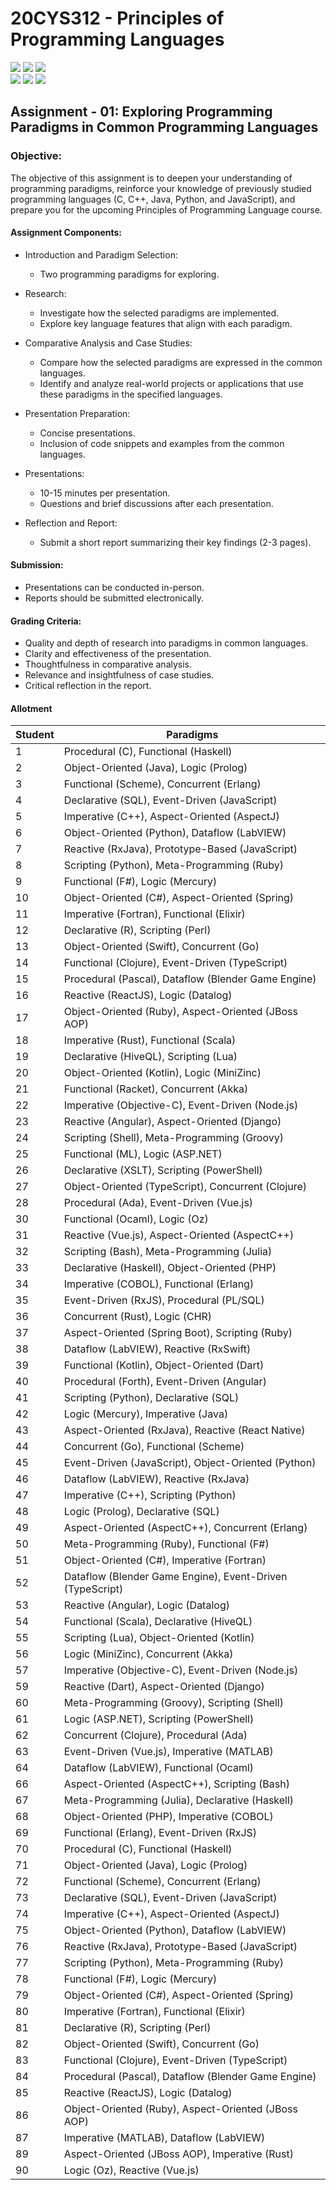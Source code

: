# 20CYS312 - Principles of Programming Languages
![](https://img.shields.io/badge/Batch-21CYS-lightgreen) ![](https://img.shields.io/badge/UG-blue) ![](https://img.shields.io/badge/Subject-PPL-blue) <br/>
![](https://img.shields.io/badge/Lecture-2-orange) ![](https://img.shields.io/badge/Practical-3-orange) ![](https://img.shields.io/badge/Credits-3-orange)

## Assignment - 01: Exploring Programming Paradigms in Common Programming Languages

### Objective:
The objective of this assignment is to deepen your understanding of programming paradigms, reinforce your knowledge of previously studied programming languages (C, C++, Java, Python, and JavaScript), and prepare you for the upcoming Principles of Programming Language course.

#### Assignment Components:

- Introduction and Paradigm Selection:
  - Two programming paradigms for exploring.

- Research:
  - Investigate how the selected paradigms are implemented.
  - Explore key language features that align with each paradigm.

- Comparative Analysis and Case Studies:
  - Compare how the selected paradigms are expressed in the common languages.
  - Identify and analyze real-world projects or applications that use these paradigms in the specified languages.

- Presentation Preparation:
  - Concise presentations.
  - Inclusion of code snippets and examples from the common languages.

- Presentations:
  - 10-15 minutes per presentation.
  - Questions and brief discussions after each presentation.

- Reflection and Report:
  - Submit a short report summarizing their key findings (2-3 pages).

#### Submission:

- Presentations can be conducted in-person.
- Reports should be submitted electronically.

#### Grading Criteria:

- Quality and depth of research into paradigms in common languages.
- Clarity and effectiveness of the presentation.
- Thoughtfulness in comparative analysis.
- Relevance and insightfulness of case studies.
- Critical reflection in the report.

#### Allotment

| Student | Paradigms                                    |
|---------|----------------------------------------------|
| 1       | Procedural (C), Functional (Haskell)         |
| 2       | Object-Oriented (Java), Logic (Prolog)       |
| 3       | Functional (Scheme), Concurrent (Erlang)    |
| 4       | Declarative (SQL), Event-Driven (JavaScript)|
| 5       | Imperative (C++), Aspect-Oriented (AspectJ) |
| 6       | Object-Oriented (Python), Dataflow (LabVIEW)|
| 7       | Reactive (RxJava), Prototype-Based (JavaScript)|
| 8       | Scripting (Python), Meta-Programming (Ruby) |
| 9       | Functional (F#), Logic (Mercury)             |
| 10      | Object-Oriented (C#), Aspect-Oriented (Spring)|
| 11      | Imperative (Fortran), Functional (Elixir)   |
| 12      | Declarative (R), Scripting (Perl)            |
| 13      | Object-Oriented (Swift), Concurrent (Go)    |
| 14      | Functional (Clojure), Event-Driven (TypeScript)|
| 15      | Procedural (Pascal), Dataflow (Blender Game Engine)|
| 16      | Reactive (ReactJS), Logic (Datalog)          |
| 17      | Object-Oriented (Ruby), Aspect-Oriented (JBoss AOP)|
| 18      | Imperative (Rust), Functional (Scala)       |
| 19      | Declarative (HiveQL), Scripting (Lua)       |
| 20      | Object-Oriented (Kotlin), Logic (MiniZinc)   |
| 21      | Functional (Racket), Concurrent (Akka)      |
| 22      | Imperative (Objective-C), Event-Driven (Node.js)|
| 23      | Reactive (Angular), Aspect-Oriented (Django)|
| 24      | Scripting (Shell), Meta-Programming (Groovy)|
| 25      | Functional (ML), Logic (ASP.NET)             |
| 26      | Declarative (XSLT), Scripting (PowerShell)  |
| 27      | Object-Oriented (TypeScript), Concurrent (Clojure)|
| 28      | Procedural (Ada), Event-Driven (Vue.js)     |
| 30      | Functional (Ocaml), Logic (Oz)              |
| 31      | Reactive (Vue.js), Aspect-Oriented (AspectC++)|
| 32      | Scripting (Bash), Meta-Programming (Julia)  |
| 33      | Declarative (Haskell), Object-Oriented (PHP)|
| 34      | Imperative (COBOL), Functional (Erlang)    |
| 35      | Event-Driven (RxJS), Procedural (PL/SQL)    |
| 36      | Concurrent (Rust), Logic (CHR)              |
| 37      | Aspect-Oriented (Spring Boot), Scripting (Ruby)|
| 38      | Dataflow (LabVIEW), Reactive (RxSwift)     |
| 39      | Functional (Kotlin), Object-Oriented (Dart)|
| 40      | Procedural (Forth), Event-Driven (Angular)  |
| 41      | Scripting (Python), Declarative (SQL)      |
| 42      | Logic (Mercury), Imperative (Java)          |
| 43      | Aspect-Oriented (RxJava), Reactive (React Native)|
| 44      | Concurrent (Go), Functional (Scheme)       |
| 45      | Event-Driven (JavaScript), Object-Oriented (Python)|
| 46      | Dataflow (LabVIEW), Reactive (RxJava)      |
| 47      | Imperative (C++), Scripting (Python)        |
| 48      | Logic (Prolog), Declarative (SQL)           |
| 49      | Aspect-Oriented (AspectC++), Concurrent (Erlang)|
| 50      | Meta-Programming (Ruby), Functional (F#)   |
| 51      | Object-Oriented (C#), Imperative (Fortran) |
| 52      | Dataflow (Blender Game Engine), Event-Driven (TypeScript)|
| 53      | Reactive (Angular), Logic (Datalog)         |
| 54      | Functional (Scala), Declarative (HiveQL)   |
| 55      | Scripting (Lua), Object-Oriented (Kotlin)  |
| 56      | Logic (MiniZinc), Concurrent (Akka)        |
| 57      | Imperative (Objective-C), Event-Driven (Node.js)|
| 59      | Reactive (Dart), Aspect-Oriented (Django)  |
| 60      | Meta-Programming (Groovy), Scripting (Shell)|
| 61      | Logic (ASP.NET), Scripting (PowerShell)    |
| 62      | Concurrent (Clojure), Procedural (Ada)     |
| 63      | Event-Driven (Vue.js), Imperative (MATLAB) |
| 64      | Dataflow (LabVIEW), Functional (Ocaml)     |
| 66      | Aspect-Oriented (AspectC++), Scripting (Bash)|
| 67      | Meta-Programming (Julia), Declarative (Haskell)|
| 68      | Object-Oriented (PHP), Imperative (COBOL) |
| 69      | Functional (Erlang), Event-Driven (RxJS)   |
| 70      | Procedural (C), Functional (Haskell)       |
| 71      | Object-Oriented (Java), Logic (Prolog)     |
| 72      | Functional (Scheme), Concurrent (Erlang)   |
| 73      | Declarative (SQL), Event-Driven (JavaScript)|
| 74      | Imperative (C++), Aspect-Oriented (AspectJ)|
| 75      | Object-Oriented (Python), Dataflow (LabVIEW)|
| 76      | Reactive (RxJava), Prototype-Based (JavaScript)|
| 77      | Scripting (Python), Meta-Programming (Ruby)|
| 78      | Functional (F#), Logic (Mercury)           |
| 79      | Object-Oriented (C#), Aspect-Oriented (Spring)|
| 80      | Imperative (Fortran), Functional (Elixir)  |
| 81      | Declarative (R), Scripting (Perl)          |
| 82      | Object-Oriented (Swift), Concurrent (Go)  |
| 83      | Functional (Clojure), Event-Driven (TypeScript)|
| 84      | Procedural (Pascal), Dataflow (Blender Game Engine)|
| 85      | Reactive (ReactJS), Logic (Datalog)        |
| 86      | Object-Oriented (Ruby), Aspect-Oriented (JBoss AOP)|
| 87     | Imperative (MATLAB), Dataflow (LabVIEW)     |
| 89    | Aspect-Oriented (JBoss AOP), Imperative (Rust)|
| 90      | Logic (Oz), Reactive (Vue.js)              |

